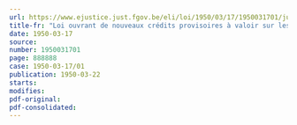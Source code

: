 ```yaml
---
url: https://www.ejustice.just.fgov.be/eli/loi/1950/03/17/1950031701/justel
title-fr: "Loi ouvrant de nouveaux crédits provisoires à valoir sur les budgets de l'exercice 1950 et reportant au 30 juin 1950 la clôture des opérations de recettes et de dépenses relatives à l'exercice 1949"
date: 1950-03-17
source:
number: 1950031701
page: 888888
case: 1950-03-17/01
publication: 1950-03-22
starts:
modifies:
pdf-original:
pdf-consolidated:
---
```


